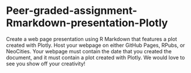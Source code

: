 # Peer-graded-assignment-Rmarkdown-presentation-Plotly

Create a web page presentation using R Markdown that features a plot created with Plotly.
Host your webpage on either GitHub Pages, RPubs, or NeoCities. 
Your webpage must contain the date that you created the document, and it must contain a plot created with Plotly. 
We would love to see you show off your creativity!

